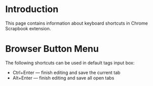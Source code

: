 # Introduction #

This page contains information about keyboard shortcuts in Chrome Scrapbook extension.


# Browser Button Menu #

The following shortcuts can be used in default tags input box:
  * Ctrl+Enter — finish editing and save the current tab
  * Alt+Enter — finish editing and save all open tabs